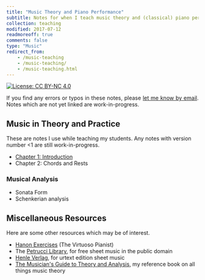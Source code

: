 ```yaml
---
title: "Music Theory and Piano Performance"
subtitle: Notes for when I teach music theory and (classical) piano performance
collection: teaching
modified: 2017-07-12
readmoreoff: true
comments: false
type: "Music"
redirect_from:
    - /music-teaching
    - /music-teaching/
    - /music-teaching.html
---
```

[![License: CC BY-NC 4.0](https://img.shields.io/badge/License-CC%20BY--NC%204.0-lightgrey.svg)](https://creativecommons.org/licenses/by-nc/4.0/)

<p align="justify">
If you find any errors or typos in these notes, please <a href="mailto:luke.collins@warwick.ac.uk" target="_blank">let me know by email</a>. Notes which are not yet linked are work-in-progress.
</p>

## Music in Theory and Practice
These are notes I use while teaching my students. Any notes with version number <1 are still work-in-progress.
 - [Chapter 1: Introduction]({{site.url}}/files/music_ch1.pdf)
 - Chapter 2: Chords and Rests

### Musical Analysis
 - Sonata Form
 - Schenkerian analysis

## Miscellaneous Resources
Here are some other resources which may be of interest.
 - <a href="https://www.hanon-online.com/all-piano-exercises/" target="_blank">Hanon Exercises</a> (The Virtuoso Pianist)
 - The <a href="https://imslp.org/wiki/Main_Page" target="_blank">Petrucci Library</a>, for free sheet music in the public domain
 - <a href="https://www.henle.de/en/" target="_blank">Henle Verlag</a>, for urtext edition sheet music
 - <a href="https://wwnorton.com/books/The-Musicians-Guide-to-Theory-and-Analysis/" target="_blank">The Musician's Guide to Theory and Analysis</a>, my reference book on all things music theory
